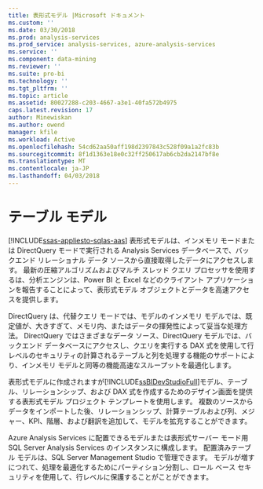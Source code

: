 ```yaml
---
title: 表形式モデル |Microsoft ドキュメント
ms.custom: ''
ms.date: 03/30/2018
ms.prod: analysis-services
ms.prod_service: analysis-services, azure-analysis-services
ms.service: ''
ms.component: data-mining
ms.reviewer: ''
ms.suite: pro-bi
ms.technology: ''
ms.tgt_pltfrm: ''
ms.topic: article
ms.assetid: 80027288-c203-4667-a3e1-40fa572b4975
caps.latest.revision: 17
author: Minewiskan
ms.author: owend
manager: kfile
ms.workload: Active
ms.openlocfilehash: 54cd62aa50aff198d2397843c528f09a1a2fc83b
ms.sourcegitcommit: 8f1d1363e18e0c32ff250617ab6cb2da2147bf8e
ms.translationtype: MT
ms.contentlocale: ja-JP
ms.lasthandoff: 04/03/2018
---
```

# <a name="tabular-models"></a>テーブル モデル
[!INCLUDE[ssas-appliesto-sqlas-aas](../../includes/ssas-appliesto-sqlas-aas.md)]
  表形式モデルは、インメモリ モードまたは DirectQuery モードで実行される Analysis Services データベースで、バックエンド リレーショナル データ ソースから直接取得したデータにアクセスします。 最新の圧縮アルゴリズムおよびマルチ スレッド クエリ プロセッサを使用するは、分析エンジンは、Power BI と Excel などのクライアント アプリケーションを報告することによって、表形式モデル オブジェクトとデータを高速アクセスを提供します。  
  
 DirectQuery は、代替クエリ モードでは、モデルのインメモリ モデルでは、既定値が、大きすぎて、メモリ内、またはデータの揮発性によって妥当な処理方法。 DirectQuery ではさまざまなデータ ソース、DirectQuery モデルでは、バックエンド データベースにアクセスし、クエリを実行する DAX 式を使用して行レベルのセキュリティの計算されるテーブルと列を処理する機能のサポートにより、インメモリ モデルと同等の機能高速なスループットを最適化します。
  
 表形式モデルに作成されますが[!INCLUDE[ssBIDevStudioFull](../../includes/ssbidevstudiofull-md.md)]モデル、テーブル、リレーションシップ、および DAX 式を作成するためのデザイン画面を提供する表形式モデル プロジェクト テンプレートを使用します。 複数のソースからデータをインポートした後、リレーションシップ、計算テーブルおよび列、メジャー、KPI、階層、および翻訳を追加して、モデルを拡充することができます。  
  
 Azure Analysis Services に配置できるモデルまたは表形式サーバー モード用 SQL Server Analysis Services のインスタンスに構成します。 配置済みテーブル モデルは、SQL Server Management Studio で管理できます。 モデルが増すにつれて、処理を最適化するためにパーティション分割し、ロール ベース セキュリティを使用して、行レベルに保護することがことができます。  

  
  
